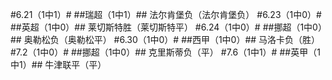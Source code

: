 #6.21（1中1）#
##瑞超（1中1）##
法尔肯堡负（法尔肯堡负）
#6.23（1中0）#
##英超（1中0）##
莱切斯特胜（莱切斯特平）
#6.24（1中0）#
##挪超（1中0）##
奥勒松负（奥勒松平）
#6.30（1中0）#
##西甲（1中0）##
马洛卡负（胜）
#7.2（1中0）#
##挪超（1中0）##
克里斯蒂负（平）
#7.6（1中1）#
##英甲（1中1）##
牛津联平（平）